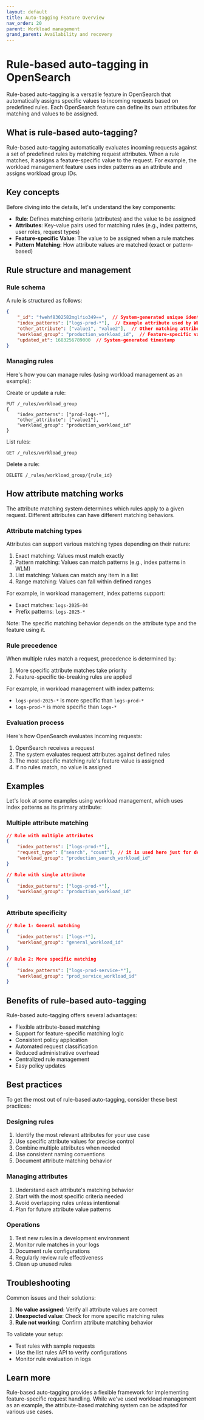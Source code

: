 ```yaml
---
layout: default
title: Auto-tagging Feature Overview
nav_order: 20
parent: Workload management
grand_parent: Availability and recovery
---
```


# Rule-based auto-tagging in OpenSearch

Rule-based auto-tagging is a versatile feature in OpenSearch that automatically assigns specific values to incoming requests based on predefined rules. Each OpenSearch feature can define its own attributes for matching and values to be assigned.

## What is rule-based auto-tagging?

Rule-based auto-tagging automatically evaluates incoming requests against a set of predefined rules by matching request attributes. When a rule matches, it assigns a feature-specific value to the request. For example, the workload management feature uses index patterns as an attribute and assigns workload group IDs.

## Key concepts

Before diving into the details, let's understand the key components:

- **Rule**: Defines matching criteria (attributes) and the value to be assigned
- **Attributes**: Key-value pairs used for matching rules (e.g., index patterns, user roles, request types)
- **Feature-specific Value**: The value to be assigned when a rule matches
- **Pattern Matching**: How attribute values are matched (exact or pattern-based)

## Rule structure and management

### Rule schema

A rule is structured as follows:

```json
{
    "_id": "fwehf8302582mglfio349==",  // System-generated unique identifier
    "index_patterns": ["logs-prod-*"],  // Example attribute used by WLM
    "other_attribute": ["value1", "value2"],  // Other matching attributes
    "workload_group": "production_workload_id",  // Feature-specific value
    "updated_at": 1683256789000  // System-generated timestamp
}
```

### Managing rules

Here's how you can manage rules (using workload management as an example):

Create or update a rule:
```http
PUT /_rules/workload_group
{
    "index_patterns": ["prod-logs-*"],
    "other_attribute": ["value1"],
    "workload_group": "production_workload_id"
}
```

List rules:
```http
GET /_rules/workload_group
```

Delete a rule:
```http
DELETE /_rules/workload_group/{rule_id}
```

## How attribute matching works

The attribute matching system determines which rules apply to a given request. Different attributes can have different matching behaviors.

### Attribute matching types

Attributes can support various matching types depending on their nature:

1. Exact matching: Values must match exactly
2. Pattern matching: Values can match patterns (e.g., index patterns in WLM)
3. List matching: Values can match any item in a list
4. Range matching: Values can fall within defined ranges

For example, in workload management, index patterns support:
- Exact matches: `logs-2025-04`
- Prefix patterns: `logs-2025-*`

Note: The specific matching behavior depends on the attribute type and the feature using it.

### Rule precedence

When multiple rules match a request, precedence is determined by:

1. More specific attribute matches take priority
2. Feature-specific tie-breaking rules are applied

For example, in workload management with index patterns:
- `logs-prod-2025-*` is more specific than `logs-prod-*`
- `logs-prod-*` is more specific than `logs-*`

### Evaluation process

Here's how OpenSearch evaluates incoming requests:

1. OpenSearch receives a request
2. The system evaluates request attributes against defined rules
3. The most specific matching rule's feature value is assigned
4. If no rules match, no value is assigned

## Examples

Let's look at some examples using workload management, which uses index patterns as its primary attribute:

### Multiple attribute matching

```json
// Rule with multiple attributes
{
    "index_patterns": ["logs-prod-*"],
    "request_type": ["search", "count"], // it is used here just for demonstration purposes since WLM only supports index pattern at present
    "workload_group": "production_search_workload_id"
}

// Rule with single attribute
{
    "index_patterns": ["logs-prod-*"],
    "workload_group": "production_workload_id"
}
```

### Attribute specificity

```json
// Rule 1: General matching
{
    "index_patterns": ["logs-*"],
    "workload_group": "general_workload_id"
}

// Rule 2: More specific matching
{
    "index_patterns": ["logs-prod-service-*"],
    "workload_group": "prod_service_workload_id"
}
```

## Benefits of rule-based auto-tagging

Rule-based auto-tagging offers several advantages:

- Flexible attribute-based matching
- Support for feature-specific matching logic
- Consistent policy application
- Automated request classification
- Reduced administrative overhead
- Centralized rule management
- Easy policy updates

## Best practices

To get the most out of rule-based auto-tagging, consider these best practices:

### Designing rules

1. Identify the most relevant attributes for your use case
2. Use specific attribute values for precise control
3. Combine multiple attributes when needed
4. Use consistent naming conventions
5. Document attribute matching behavior

### Managing attributes

1. Understand each attribute's matching behavior
2. Start with the most specific criteria needed
3. Avoid overlapping rules unless intentional
4. Plan for future attribute value patterns

### Operations

1. Test new rules in a development environment
2. Monitor rule matches in your logs
3. Document rule configurations
4. Regularly review rule effectiveness
5. Clean up unused rules

## Troubleshooting

Common issues and their solutions:

1. **No value assigned**: Verify all attribute values are correct
2. **Unexpected value**: Check for more specific matching rules
3. **Rule not working**: Confirm attribute matching behavior

To validate your setup:

- Test rules with sample requests
- Use the list rules API to verify configurations
- Monitor rule evaluation in logs

## Learn more

Rule-based auto-tagging provides a flexible framework for implementing feature-specific request handling. While we've used workload management as an example, the attribute-based matching system can be adapted for various use cases.

